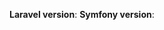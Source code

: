 **Laravel version**: <!-- e.g. >8.x or 9.x -->
**Symfony version**: <!-- e.g. >5.2 -->

<!-- Please add a reference to the laravel documentation
     for the feature you're introducing -->
